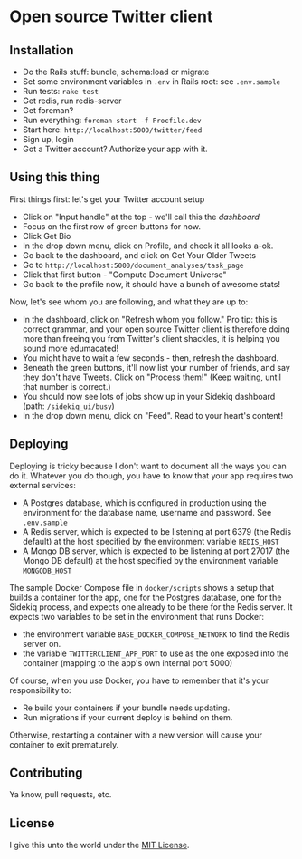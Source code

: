 # Open source Twitter client

## Installation
* Do the Rails stuff: bundle, schema:load or migrate
* Set some environment variables in `.env` in Rails root: see `.env.sample`
* Run tests: `rake test`
* Get redis, run redis-server
* Get foreman?
* Run everything: `foreman start -f Procfile.dev`
* Start here: `http://localhost:5000/twitter/feed`
* Sign up, login
* Got a Twitter account? Authorize your app with it.

## Using this thing

First things first: let's get your Twitter account setup

* Click on "Input handle" at the top - we'll call this the _dashboard_
* Focus on the first row of green buttons for now.
* Click Get Bio
* In the drop down menu, click on Profile, and check it all looks a-ok.
* Go back to the dashboard, and click on Get Your Older Tweets
* Go to `http://localhost:5000/document_analyses/task_page`
* Click that first button - "Compute Document Universe"
* Go back to the profile now, it should have a bunch of awesome stats!

Now, let's see whom you are following, and what they are up to:

* In the dashboard, click on "Refresh whom you follow." Pro tip: this is correct grammar, and your open source Twitter client is therefore doing more than freeing you from Twitter's client shackles, it is helping you sound more edumacated!
* You might have to wait a few seconds - then, refresh the dashboard.
* Beneath the green buttons, it'll now list your number of friends, and say they don't have Tweets. Click on "Process them!" (Keep waiting, until that number is correct.)
* You should now see lots of jobs show up in your Sidekiq dashboard (path: `/sidekiq_ui/busy`)
* In the drop down menu, click on "Feed". Read to your heart's content!

## Deploying

Deploying is tricky because I don't want to document all the ways you can do it. Whatever you do though, you have to
know that your app requires two external services:

* A Postgres database, which is configured in production using the environment for the database name, username and password. See `.env.sample`
* A Redis server, which is expected to be listening at port 6379 (the Redis default) at the host specified by the environment variable `REDIS_HOST`
* A Mongo DB server, which is expected to be listening at port 27017 (the Mongo DB default) at the host specified by the environment variable `MONGODB_HOST`

The sample Docker Compose file in `docker/scripts` shows a setup that builds a container for the app, one for the
Postgres database, one for the Sidekiq process, and expects one already to be there for the Redis server. It expects two variables to be set in the environment that runs Docker:

* the environment variable `BASE_DOCKER_COMPOSE_NETWORK` to find the Redis server on.
* the variable `TWITTERCLIENT_APP_PORT` to use as the one exposed into the container (mapping to the app's own internal port 5000)

Of course, when you use Docker, you have to remember that it's your responsibility to:

* Re build your containers if your bundle needs updating.
* Run migrations if your current deploy is behind on them.

Otherwise, restarting a container with a new version will cause your container to exit prematurely.

## Contributing

Ya know, pull requests, etc.

## License

I give this unto the world under the [MIT License](http://www.opensource.org/licenses/MIT).
